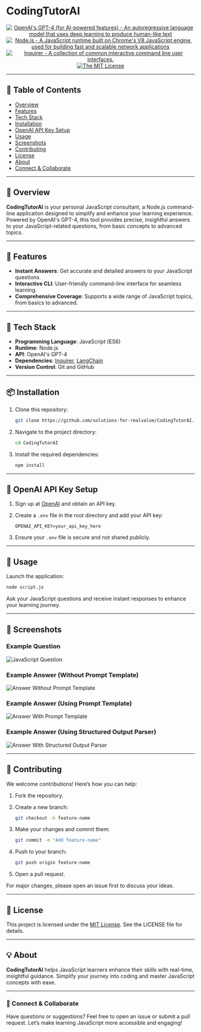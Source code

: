 # CodingTutorAI

<p align="center">
    <a href="https://www.openai.com/" >
        <img alt="OpenAI's GPT-4 (for AI-powered features) - An autoregressive language model that uses deep learning to produce human-like text" src="https://img.shields.io/static/v1.svg?label=OpenAI&message=GPT-4&color=brightgreen" /></a>
    <a href="https://nodejs.org/" >
        <img alt="Node.js - A JavaScript runtime built on Chrome's V8 JavaScript engine, used for building fast and scalable network applications" src="https://img.shields.io/static/v1.svg?label=Node.js&message=JavaScript runtime&color=lightyellow" /></a>
    <a href="https://www.npmjs.com/package/inquirer/v/8.2.4" >
        <img alt="Inquirer - A collection of common interactive command line user interfaces." src="https://img.shields.io/static/v1.svg?label=npm&message=inquirer&color=blue" /></a>
    <a href="https://opensource.org/license/mit/">
        <img alt="The MIT License" src="https://img.shields.io/static/v1.svg?label=License&message=MIT&color=lightgreen" /></a>
</p>

---

## 📖 Table of Contents

- [Overview](#-overview)
- [Features](#-features)
- [Tech Stack](#-tech-stack)
- [Installation](#-installation)
- [OpenAI API Key Setup](#-openai-api-key-setup)
- [Usage](#-usage)
- [Screenshots](#%F0%9F%96%BC%EF%B8%8F-screenshots)
- [Contributing](#%F0%9F%A4%9D-contributing)
- [License](#%F0%9F%93%9C-license)
- [About](#%F0%9F%92%A1-about)
- [Connect & Collaborate](#connect--collaborate)

---

## 🌟 Overview

**CodingTutorAI** is your personal JavaScript consultant, a Node.js command-line application designed to simplify and enhance your learning experience. Powered by OpenAI's GPT-4, this tool provides precise, insightful answers to your JavaScript-related questions, from basic concepts to advanced topics.

---

## 🚀 Features

- **Instant Answers**: Get accurate and detailed answers to your JavaScript questions.
- **Interactive CLI**: User-friendly command-line interface for seamless learning.
- **Comprehensive Coverage**: Supports a wide range of JavaScript topics, from basics to advanced.

---

## 🔨 Tech Stack

- **Programming Language**: JavaScript (ES6)
- **Runtime**: Node.js
- **API**: OpenAI's GPT-4
- **Dependencies**: [Inquirer](https://www.npmjs.com/package/inquirer/v/8.2.4), [LangChain](https://js.langchain.com/docs/)
- **Version Control**: Git and GitHub

---

## 📦 Installation

1. Clone this repository:

    ```bash
    git clone https://github.com/solutions-for-realvalue/CodingTutorAI.git
    ```

2. Navigate to the project directory:

    ```bash
    cd CodingTutorAI
    ```

3. Install the required dependencies:

    ```bash
    npm install
    ```

---

## 🔑 OpenAI API Key Setup

1. Sign up at [OpenAI](https://www.openai.com/) and obtain an API key.
2. Create a `.env` file in the root directory and add your API key:

    ```
    OPENAI_API_KEY=your_api_key_here
    ```

3. Ensure your `.env` file is secure and not shared publicly.

---

## 🎯 Usage

Launch the application:

```bash
node script.js
```

Ask your JavaScript questions and receive instant responses to enhance your learning journey.

---

## 📸 Screenshots

### Example Question

![JavaScript Question](https://github.com/naturuplift/CodingTutorAI/assets/23546356/fd32e717-fc43-40d8-9e85-1b5593cee227)

### Example Answer (Without Prompt Template)

![Answer Without Prompt Template](https://github.com/naturuplift/CodingTutorAI/assets/23546356/f9ac2556-79e1-4984-8d90-135cde4bf889)

### Example Answer (Using Prompt Template)

![Answer With Prompt Template](https://github.com/naturuplift/CodingTutorAI/assets/23546356/37549180-dd37-4cfb-867c-a310c99f5d15)

### Example Answer (Using Structured Output Parser)

![Answer With Structured Output Parser](https://github.com/naturuplift/CodingTutorAI/assets/23546356/50108b20-bb13-4c0f-b623-d4647996fdb8)

---

## 🤝 Contributing

We welcome contributions! Here’s how you can help:

1. Fork the repository.
2. Create a new branch:

    ```bash
    git checkout -b feature-name
    ```

3. Make your changes and commit them:

    ```bash
    git commit -m "Add feature-name"
    ```

4. Push to your branch:

    ```bash
    git push origin feature-name
    ```

5. Open a pull request.

For major changes, please open an issue first to discuss your ideas.

---

## 📜 License

This project is licensed under the [MIT License](https://opensource.org/license/mit/). See the LICENSE file for details.

---

## 💡 About

**CodingTutorAI** helps JavaScript learners enhance their skills with real-time, insightful guidance. Simplify your journey into coding and master JavaScript concepts with ease.

---

### 🤝 Connect & Collaborate

Have questions or suggestions? Feel free to open an issue or submit a pull request. Let’s make learning JavaScript more accessible and engaging!

